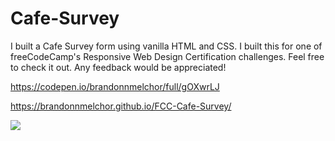 # Cafe-Survey

I built a Cafe Survey form using vanilla HTML and CSS. I built this for one of freeCodeCamp's Responsive Web Design Certification challenges. Feel free to check it out. Any feedback would be appreciated!

https://codepen.io/brandonnmelchor/full/gOXwrLJ

https://brandonnmelchor.github.io/FCC-Cafe-Survey/

![](https://github.com/brandonnmelchor/FCC-Cafe-Survey/blob/main/screenshot%202.png?raw=true)
